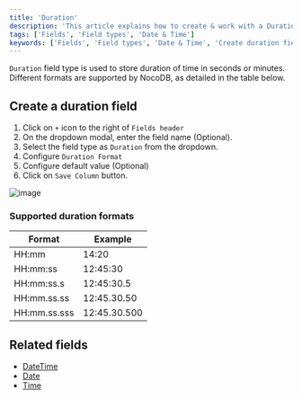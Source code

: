 ```yaml
---
title: 'Duration'
description: 'This article explains how to create & work with a Duration field.'
tags: ['Fields', 'Field types', 'Date & Time']
keywords: ['Fields', 'Field types', 'Date & Time', 'Create duration field']
---
```



`Duration` field type is used to store duration of time in seconds or minutes. Different formats are supported by NocoDB, as detailed in the table below.

## Create a duration field
1. Click on `+` icon to the right of `Fields header`
2. On the dropdown modal, enter the field name (Optional).
3. Select the field type as `Duration` from the dropdown.
4. Configure `Duration Format`
5. Configure default value (Optional)
6. Click on `Save Column` button.

![image](/img/v2/fields/duration.png)

### Supported duration formats
| Format       | Example      |
|--------------|--------------|
| HH:mm        | 14:20        |
| HH:mm:ss     | 12:45:30     |
| HH:mm:ss.s   | 12:45:30.5   |
| HH:mm.ss.ss  | 12:45.30.50  |
| HH:mm.ss.sss | 12:45.30.500 |


## Related fields
- [DateTime](010.date-time.md)
- [Date](020.date.md)
- [Time](030.time.md)
